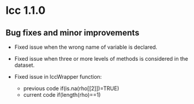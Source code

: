 # lcc 1.1.0


## Bug fixes and minor improvements

* Fixed issue when the wrong name of variable is declared.  

* Fixed issue when three or more levels of methods is considered in the dataset.

* Fixed issue in lccWrapper function:
  	* previous code if(is.na(rho[[2]])=TRUE)
	* current code if(length(rho)==1) 

